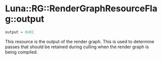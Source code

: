 # Luna::RG::RenderGraphResourceFlag::output

```c++
output = 0x01
```

This resource is the output of the render graph. This is used to determine passes that should be retained during culling when the render graph is being compiled. 

